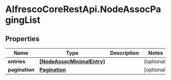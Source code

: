 # AlfrescoCoreRestApi.NodeAssocPagingList

## Properties
Name | Type | Description | Notes
------------ | ------------- | ------------- | -------------
**entries** | [**[NodeAssocMinimalEntry]**](NodeAssocMinimalEntry.md) |  | [optional] 
**pagination** | [**Pagination**](Pagination.md) |  | [optional] 


